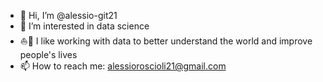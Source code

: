 - 👋 Hi, I’m @alessio-git21
- 👀 I’m interested in data science
- ⛵🧭 I like working with data to better understand the world and improve people's lives
- 📫 How to reach me: alessioroscioli21@gmail.com

<!---
alessio-git21/alessio-git21 is a ✨ special ✨ repository because its `README.md` (this file) appears on your GitHub profile.
You can click the Preview link to take a look at your changes.
--->
